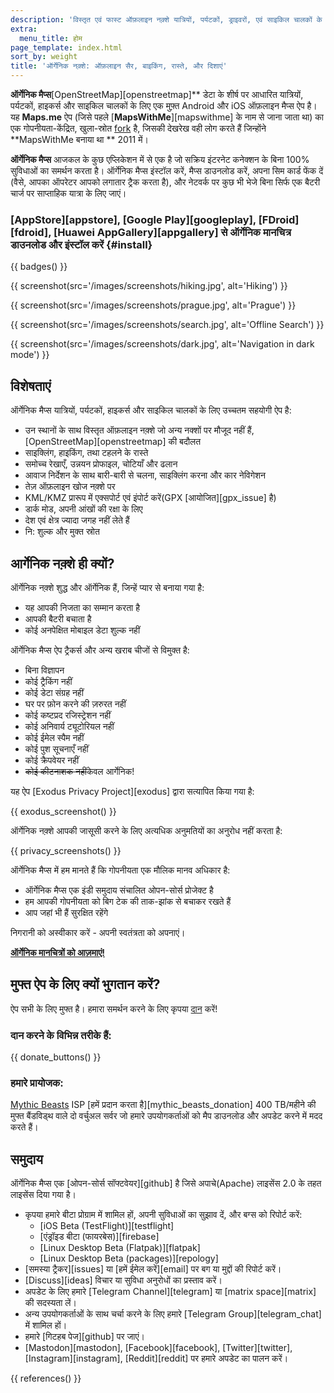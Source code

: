 ```yaml
---
description: 'विस्तृत एवं फास्ट ऑफ़लाइन नक़्शे यात्रियों, पर्यटकों, ड्राइवरों, एवं साइकिल चालकों के लिए| Maps.me के संस्थापकों द्वारा बनाया गया ऐप|'
extra:
  menu_title: होम
page_template: index.html
sort_by: weight
title: 'ऑर्गेनिक नक़्शे: ऑफ़लाइन सैर, बाइकिंग, रास्ते, और दिशाएं'
---
```


**ऑर्गेनिक मैप्स**[OpenStreetMap][openstreetmap]** डेटा के शीर्ष पर आधारित यात्रियों, पर्यटकों, हाइकर्स और साइकिल चालकों के लिए एक मुफ़्त Android और iOS ऑफ़लाइन मैप्स ऐप है। यह **Maps.me** ऐप (जिसे पहले [**MapsWithMe**][mapswithme] के नाम से जाना जाता था) का एक गोपनीयता-केंद्रित, खुला-स्रोत [fork][fork] है, जिसकी देखरेख वही लोग करते हैं जिन्होंने **MapsWithMe बनाया था ** 2011 में।

**ऑर्गेनिक मैप्स** आजकल के कुछ एप्लिकेशन में से एक है जो सक्रिय इंटरनेट कनेक्शन के बिना 100% सुविधाओं का समर्थन करता है। ऑर्गेनिक मैप्स इंस्टॉल करें, मैप्स डाउनलोड करें, अपना सिम कार्ड फेंक दें (वैसे, आपका ऑपरेटर आपको लगातार ट्रैक करता है), और नेटवर्क पर कुछ भी भेजे बिना सिर्फ एक बैटरी चार्ज पर साप्ताहिक यात्रा के लिए जाएं।

### [AppStore][appstore], [Google Play][googleplay], [FDroid][fdroid], [Huawei AppGallery][appgallery] से ऑर्गेनिक मानचित्र डाउनलोड और इंस्टॉल करें {#install}

{{ badges() }}

{{ screenshot(src='/images/screenshots/hiking.jpg', alt='Hiking') }}

{{ screenshot(src='/images/screenshots/prague.jpg', alt='Prague') }}

{{ screenshot(src='/images/screenshots/search.jpg', alt='Offline Search') }}

{{ screenshot(src='/images/screenshots/dark.jpg', alt='Navigation in dark
mode') }}

## विशेषताएं

ऑर्गेनिक मैप्स यात्रियों, पर्यटकों, हाइकर्स और साइकिल चालकों के लिए उच्चतम
सहयोगी ऐप है:

- उन स्थानों के साथ विस्तृत ऑफ़लाइन नक़्शे जो अन्य नक्शों पर मौजूद नहीं हैं,
  [OpenStreetMap][openstreetmap] की बदौलत
- साइक्लिंग, हाइकिंग, तथा टहलने के रास्ते
- समोच्च रेखाएँ, उन्नयन प्रोफाइल, चोटियाँ और ढलान
- आवाज निर्देशन के साथ बारी-बारी से चलना, साइक्लिंग करना और कार नेविगेशन
- तेज़ ऑफ़लाइन खोज नक़्शे पर
- KML/KMZ प्रारूप में एक्सपोर्ट एवं इंपोर्ट करें(GPX [आयोजित][gpx_issue] है)
- डार्क मोड, अपनी आंखों की रक्षा के लिए
- देश एवं क्षेत्र ज्यादा जगह नहीं लेते हैं
- नि: शुल्क और मुक्त स्रोत

## आर्गेनिक नक़्शे ही क्यों?

ऑर्गेनिक नक़्शे शुद्ध और ऑर्गेनिक हैं, जिन्हें प्यार से बनाया गया है:

- यह आपकी निजता का सम्मान करता है
- आपकी बैटरी बचाता है
- कोई अनपेक्षित मोबाइल डेटा शुल्क नहीं

ऑर्गेनिक मैप्स ऐप ट्रैकर्स और अन्य खराब चीजों से विमुक्त है:

- बिना विज्ञापन
- कोई ट्रैकिंग नहीं
- कोई डेटा संग्रह नहीं
- घर पर फ़ोन करने की ज़रुरत नहीं
- कोई कष्टप्रद रजिस्ट्रेशन नहीं
- कोई अनिवार्य ट्यूटोरियल नहीं
- कोई ईमेल स्पैम नहीं
- कोई पुश सूचनाएँ नहीं
- कोई क्रैपवेयर नहीं
- ~~कोई कीटनाशक नहीं~~केवल आर्गेनिक!

यह ऐप [Exodus Privacy Project][exodus] द्वारा सत्यापित किया गया है:

{{ exodus_screenshot() }}

ऑर्गेनिक नक़्शे आपकी जासूसी करने के लिए अत्यधिक अनुमतियों का अनुरोध नहीं
करता है:

{{ privacy_screenshots() }}

ऑर्गेनिक मैप्स में हम मानते हैं कि गोपनीयता एक मौलिक मानव अधिकार है:

- ऑर्गेनिक मैप्स एक इंडी समुदाय संचालित ओपन-सोर्स प्रोजेक्ट है
- हम आपकी गोपनीयता को बिग टेक की ताक-झांक से बचाकर रखते हैं
- आप जहां भी हैं सुरक्षित रहेंगे

निगरानी को अस्वीकार करें - अपनी स्वतंत्रता को अपनाएं।

**[ऑर्गेनिक मानचित्रों को आज़माएं!](#install)**

## मुफ्त ऐप के लिए क्यों भुगतान करें?

ऐप सभी के लिए मुफ्त है। हमारा समर्थन करने के लिए कृपया
[दान](@/donate/index.hi.md) करें!

### दान करने के विभिन्न तरीके हैं:

{{ donate_buttons() }}

### हमारे प्रायोजक:

[Mythic Beasts](https://www.mythic-beasts.com/) ISP [हमें प्रदान करता
है][mythic_beasts_donation] 400 TB/महीने की मुफ्त बैंडविड्थ वाले दो वर्चुअल
सर्वर जो हमारे उपयोगकर्ताओं को मैप डाउनलोड और अपडेट करने में मदद करते हैं।

## समुदाय

ऑर्गेनिक मैप्स एक [ओपन-सोर्स सॉफ्टवेयर][github] है जिसे अपाचे(Apache)
लाइसेंस 2.0 के तहत लाइसेंस दिया गया है।

- कृपया हमारे बीटा प्रोग्राम में शामिल हों, अपनी सुविधाओं का सुझाव दें, और
  बग्स को रिपोर्ट करें:
  * [iOS Beta (TestFlight)][testflight]
  * [एंड्रॉइड बीटा (फायरबेस)][firebase]
  * [Linux Desktop Beta (Flatpak)][flatpak]
  * [Linux Desktop Beta (packages)][repology]
- [समस्या ट्रैकर][issues] या [हमें ईमेल करें][email] पर बग या मुद्दों की
  रिपोर्ट करें।
- [Discuss][ideas] विचार या सुविधा अनुरोधों का प्रस्ताव करें।
- अपडेट के लिए हमारे [Telegram Channel][telegram] या [matrix space][matrix]
  की सदस्यता लें।
- अन्य उपयोगकर्ताओं के साथ चर्चा करने के लिए हमारे [Telegram
  Group][telegram_chat] में शामिल हों।
- हमारे [गिटहब पेज][github] पर जाएं।
- [Mastodon][mastodon], [Facebook][facebook], [Twitter][twitter],
  [Instagram][instagram], [Reddit][reddit] पर हमारे अपडेट का पालन करें।

[fork]: https://en.wikipedia.org/wiki/Fork_(सॉफ्टवेयर_विकास)

{{ references() }}
